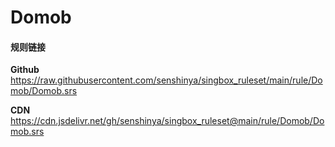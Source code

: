 # Domob

#### 规则链接

**Github**
https://raw.githubusercontent.com/senshinya/singbox_ruleset/main/rule/Domob/Domob.srs

**CDN**
https://cdn.jsdelivr.net/gh/senshinya/singbox_ruleset@main/rule/Domob/Domob.srs